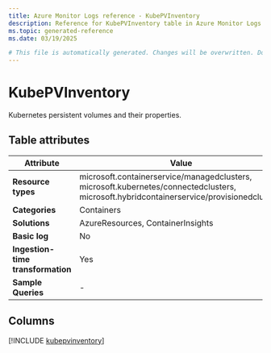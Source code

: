 ```yaml
---
title: Azure Monitor Logs reference - KubePVInventory
description: Reference for KubePVInventory table in Azure Monitor Logs.
ms.topic: generated-reference
ms.date: 03/19/2025

# This file is automatically generated. Changes will be overwritten. Do not change this file directly.
---
```


# KubePVInventory

Kubernetes persistent volumes and their properties.


## Table attributes

|Attribute|Value|
|---|---|
|**Resource types**|microsoft.containerservice/managedclusters,<br>microsoft.kubernetes/connectedclusters,<br>microsoft.hybridcontainerservice/provisionedclusters|
|**Categories**|Containers|
|**Solutions**| AzureResources, ContainerInsights|
|**Basic log**|No|
|**Ingestion-time transformation**|Yes|
|**Sample Queries**|-|



## Columns
  
[!INCLUDE [kubepvinventory](~/reusable-content/ce-skilling/azure/includes/azure-monitor/reference/tables/kubepvinventory-include.md)]
